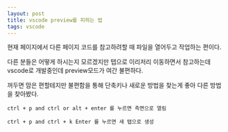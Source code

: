 ```yaml
---
layout: post
title: vscode preview를 피하는 법
tags: vscode
---
```


현재 페이지에서 다른 페이지 코드를 참고하려할 때 파일을 열어두고 작업하는 편이다.  

다른 분들은 어떻게 하시는지 모르겠지만 탭으로 이리저리 이동하면서 참고하는데 vscode로 개발중인데 preview모드가 여간 불편하다.  

꺼두면 맘은 편할테지만 불편함을 통해 단축키나 새로운 방법을 찾는게 좋아 다른 방법을 찾아봤다.
````
ctrl + p and ctrl or alt + enter 를 누르면 측면으로 열림
````

````
ctrl + p and ctrl + k Enter 를 누르면 새 탭으로 생성
````